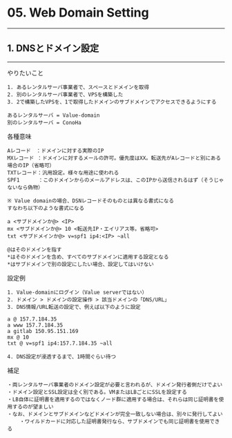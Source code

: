 # 05. Web Domain Setting
________________________________________
## 1. DNSとドメイン設定
________________________________________
やりたいこと

```text
1. あるレンタルサーバ事業者で、スペースとドメインを取得
2. 別のレンタルサーバ事業者で、VPSを構築した
3. 2で構築したVPSを、1で取得したドメインのサブドメインでアクセスできるようにする

あるレンタルサーバ = Value-domain
別のレンタルサーバ = ConoHa
```

各種意味

```text
Aレコード　：ドメインに対する実際のIP
MXレコード ：ドメインに対するメールの許可。優先度はXX。転送先がAレコードと別にある場合のIP（省略可）
TXTレコード：汎用設定。様々な用途に使われる
SPF1　　　 ：このドメインからのメールアドレスは、このIPから送信されるはず（そうじゃないなら偽物）

※ Value domainの場合、DSNレコードそのものとは異なる書式になる
すなわち以下のような書式になる

a <サブドメインか@> <IP>
mx <サブドメインか@> 10 <転送先IP・エイリアス等。省略可>
txt <サブドメインか@> v=spf1 ip4:<IP> ~all

@はそのドメインを指す
*はそのドメインを含め、すべてのサブドメインに適用する設定となる
*はサブドメインで別の設定にしたい場合、設定してはいけない
```

設定例

```text
1. Value-domainにログイン（Value serverではない）
2. ドメイン > ドメインの設定操作 > 該当ドメインの「DNS/URL」
3. DNS情報/URL転送の設定で、例えば以下のように設定

a @ 157.7.184.35
a www 157.7.184.35
a gitlab 150.95.151.169
mx @ 10
txt @ v=spf1 ip4:157.7.184.35 ~all

4. DNS設定が浸透するまで、1時間ぐらい待つ
```

補足

```text
・両レンタルサーバ事業者のドメイン設定が必要と言われるが、ドメイン発行者側だけでよい
・ドメイン設定とSSL設定は全く別である。VMまたはLBごとにSSLを設定する
・LB自体に証明書を適用するのではなくノード群に適用する場合は、それらは同じ証明書を使用するのが望ましい
・なお、ドメインとサブドメインなどドメインが完全一致しない場合は、別々に発行してよい
    ・ワイルドカードに対応した証明書発行なら、サブドメインでも同じ証明書を使用できる
```
